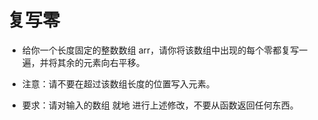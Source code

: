 # 复写零

- 给你一个长度固定的整数数组 arr，请你将该数组中出现的每个零都复写一遍，并将其余的元素向右平移。

- 注意：请不要在超过该数组长度的位置写入元素。

- 要求：请对输入的数组 就地 进行上述修改，不要从函数返回任何东西。


